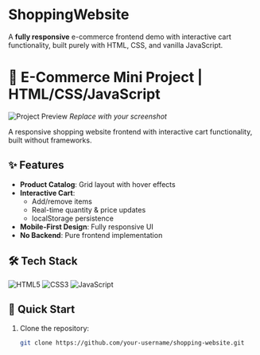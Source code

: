 # ShoppingWebsite
A **fully responsive** e-commerce frontend demo with interactive cart functionality, built purely with HTML, CSS, and vanilla JavaScript.
# 🛒 E-Commerce Mini Project | HTML/CSS/JavaScript

![Project Preview](/screenshots/preview.gif) *Replace with your screenshot*

A responsive shopping website frontend with interactive cart functionality, built without frameworks.

## ✨ Features
- **Product Catalog**: Grid layout with hover effects
- **Interactive Cart**:
  - Add/remove items
  - Real-time quantity & price updates
  - localStorage persistence
- **Mobile-First Design**: Fully responsive UI
- **No Backend**: Pure frontend implementation

## 🛠️ Tech Stack
![HTML5](https://img.shields.io/badge/HTML5-E34F26?style=flat&logo=html5&logoColor=white)
![CSS3](https://img.shields.io/badge/CSS3-1572B6?style=flat&logo=css3&logoColor=white)
![JavaScript](https://img.shields.io/badge/JavaScript-ES6-F7DF1E?style=flat&logo=javascript&logoColor=black)

## 🚀 Quick Start
1. Clone the repository:
   ```bash
   git clone https://github.com/your-username/shopping-website.git
   
